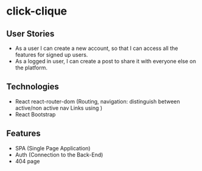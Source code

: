 # click-clique

## User Stories

- As a user I can create a new account, so that I can access all the features for signed up users.
- As a logged in user, I can create a post to share it with everyone else on the platform.

## Technologies

- React
  react-router-dom (Routing, navigation: distinguish between active/non active nav Links using )
- React Bootstrap

## Features

- SPA (Single Page Application)
- Auth (Connection to the Back-End)
- 404 page
